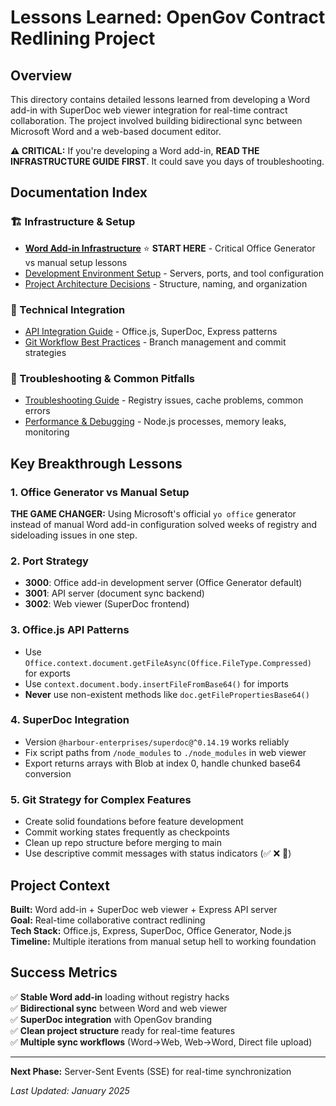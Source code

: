 # Lessons Learned: OpenGov Contract Redlining Project

## Overview

This directory contains detailed lessons learned from developing a Word add-in with SuperDoc web viewer integration for real-time contract collaboration. The project involved building bidirectional sync between Microsoft Word and a web-based document editor.

**⚠️ CRITICAL:** If you're developing a Word add-in, **READ THE INFRASTRUCTURE GUIDE FIRST**. It could save you days of troubleshooting.

## Documentation Index

### 🏗️ Infrastructure & Setup
- **[Word Add-in Infrastructure](word-addin-infrastructure.md)** ⭐ **START HERE** - Critical Office Generator vs manual setup lessons
- [Development Environment Setup](development-environment.md) - Servers, ports, and tool configuration
- [Project Architecture Decisions](project-architecture.md) - Structure, naming, and organization

### 🔧 Technical Integration  
- [API Integration Guide](api-integration.md) - Office.js, SuperDoc, Express patterns
- [Git Workflow Best Practices](git-workflow.md) - Branch management and commit strategies

### 🚨 Troubleshooting & Common Pitfalls
- [Troubleshooting Guide](troubleshooting-guide.md) - Registry issues, cache problems, common errors
- [Performance & Debugging](performance-debugging.md) - Node.js processes, memory leaks, monitoring

## Key Breakthrough Lessons

### 1. **Office Generator vs Manual Setup** 
**THE GAME CHANGER:** Using Microsoft's official `yo office` generator instead of manual Word add-in configuration solved weeks of registry and sideloading issues in one step.

### 2. **Port Strategy**
- **3000**: Office add-in development server (Office Generator default)
- **3001**: API server (document sync backend) 
- **3002**: Web viewer (SuperDoc frontend)

### 3. **Office.js API Patterns**
- Use `Office.context.document.getFileAsync(Office.FileType.Compressed)` for exports
- Use `context.document.body.insertFileFromBase64()` for imports
- **Never** use non-existent methods like `doc.getFilePropertiesBase64()`

### 4. **SuperDoc Integration**
- Version `@harbour-enterprises/superdoc@^0.14.19` works reliably
- Fix script paths from `/node_modules` to `./node_modules` in web viewer
- Export returns arrays with Blob at index 0, handle chunked base64 conversion

### 5. **Git Strategy for Complex Features**
- Create solid foundations before feature development
- Commit working states frequently as checkpoints
- Clean up repo structure before merging to main
- Use descriptive commit messages with status indicators (✅ ❌ 🎯)

## Project Context

**Built:** Word add-in + SuperDoc web viewer + Express API server  
**Goal:** Real-time collaborative contract redlining  
**Tech Stack:** Office.js, Express, SuperDoc, Office Generator, Node.js  
**Timeline:** Multiple iterations from manual setup hell to working foundation  

## Success Metrics

✅ **Stable Word add-in** loading without registry hacks  
✅ **Bidirectional sync** between Word and web viewer  
✅ **SuperDoc integration** with OpenGov branding  
✅ **Clean project structure** ready for real-time features  
✅ **Multiple sync workflows** (Word→Web, Web→Word, Direct file upload)

---

**Next Phase:** Server-Sent Events (SSE) for real-time synchronization

*Last Updated: January 2025*